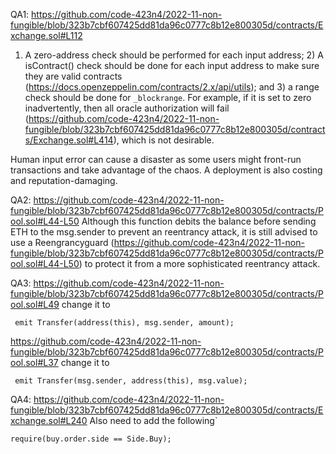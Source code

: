 QA1: https://github.com/code-423n4/2022-11-non-fungible/blob/323b7cbf607425dd81da96c0777c8b12e800305d/contracts/Exchange.sol#L112
1) A zero-address check should be performed for each input address; 2) A isContract() check should be done for each input address to make sure they are valid contracts (https://docs.openzeppelin.com/contracts/2.x/api/utils); and 3) 
a range check should be done for ``_blockrange``. For example, if it is set to zero inadvertently, then all oracle authorization will fail (https://github.com/code-423n4/2022-11-non-fungible/blob/323b7cbf607425dd81da96c0777c8b12e800305d/contracts/Exchange.sol#L414), which is not desirable.

Human input error can cause a disaster as some users might front-run transactions and take advantage of the chaos. A deployment is also costing and reputation-damaging.

QA2: https://github.com/code-423n4/2022-11-non-fungible/blob/323b7cbf607425dd81da96c0777c8b12e800305d/contracts/Pool.sol#L44-L50
Although this function debits the balance before sending ETH to the msg.sender to prevent an reentrancy attack, it is still advised to use a Reengrancyguard (https://github.com/code-423n4/2022-11-non-fungible/blob/323b7cbf607425dd81da96c0777c8b12e800305d/contracts/Pool.sol#L44-L50) to protect it from a more sophisticated reentrancy attack. 

QA3:        https://github.com/code-423n4/2022-11-non-fungible/blob/323b7cbf607425dd81da96c0777c8b12e800305d/contracts/Pool.sol#L49
change it to
```
 emit Transfer(address(this), msg.sender, amount);
```
https://github.com/code-423n4/2022-11-non-fungible/blob/323b7cbf607425dd81da96c0777c8b12e800305d/contracts/Pool.sol#L37
change it to
```
 emit Transfer(msg.sender, address(this), msg.value);
```

QA4: https://github.com/code-423n4/2022-11-non-fungible/blob/323b7cbf607425dd81da96c0777c8b12e800305d/contracts/Exchange.sol#L240
Also need to add the following`
```
require(buy.order.side == Side.Buy);
```


